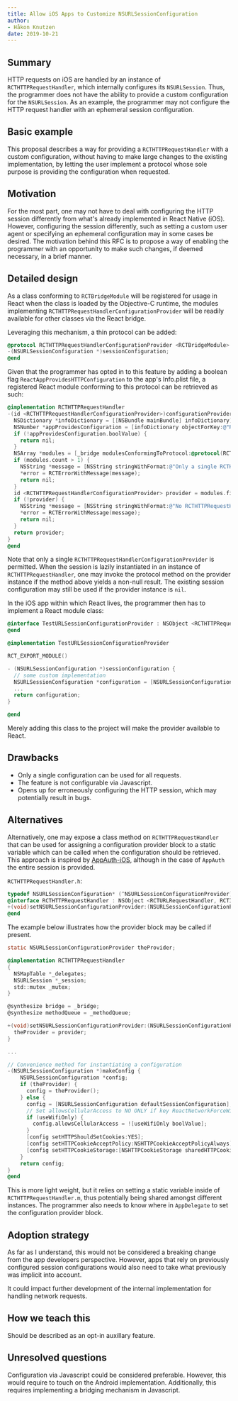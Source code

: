 ```yaml
---
title: Allow iOS Apps to Customize NSURLSessionConfiguration
author:
- Håkon Knutzen
date: 2019-10-21
---
```


## Summary

HTTP requests on iOS are handled by an instance of `RCTHTTPRequestHandler`, which internally configures its `NSURLSession`. Thus, the programmer does not have the ability to provide a custom configuration for the `NSURLSession`. As an example, the programmer may not configure the HTTP request handler with an ephemeral session configuration.

## Basic example

This proposal describes a way for providing a `RCTHTTPRequestHandler` with a custom configuration, without having to make large changes to the existing implementation, by letting the user implement a protocol whose sole purpose is providing the configuration when requested.

## Motivation

For the most part, one may not have to deal with configuring the HTTP session differently from what's already implemented in React Native (iOS). However, configuring the session differently, such as setting a custom user agent or specifying an ephemeral configuration may in some cases be desired. The motivation behind this RFC is to propose a way of enabling the programmer with an opportunity to make such changes, if deemed necessary, in a brief manner.

## Detailed design

As a class conforming to `RCTBridgeModule` will be registered for usage in React when the class is loaded by the Objective-C runtime, the modules implementing `RCTHTTPRequestHandlerConfigurationProvider` will be readily available for other classes via the React bridge.

Leveraging this mechanism, a thin protocol can be added:

```objective-c
@protocol RCTHTTPRequestHandlerConfigurationProvider <RCTBridgeModule>
-(NSURLSessionConfiguration *)sessionConfiguration;
@end
```

Given that the programmer has opted in to this feature by adding a boolean flag `ReactAppProvidesHTTPConfiguration` to the app's Info.plist file, a registered React module conforming to this protocol can be retrieved as such:

```objective-c
@implementation RCTHTTPRequestHandler
-(id <RCTHTTPRequestHandlerConfigurationProvider>)configurationProviderWithError:(NSError **)error {
  NSDictionary *infoDictionary = [[NSBundle mainBundle] infoDictionary];
  NSNumber *appProvidesConfiguration = [infoDictionary objectForKey:@"ReactAppProvidesHTTPConfiguration"];
  if (!appProvidesConfiguration.boolValue) {
    return nil;
  }
  NSArray *modules = [_bridge modulesConformingToProtocol:@protocol(RCTHTTPRequestHandlerConfigurationProvider)];
  if (modules.count > 1) {
    NSString *message = [NSString stringWithFormat:@"Only a single RCTHTTPRequestHandlerConfigurationProvider can be implemented"];
    *error = RCTErrorWithMessage(message);
    return nil;
  }
  id <RCTHTTPRequestHandlerConfigurationProvider> provider = modules.firstObject;
  if (!provider) {
    NSString *message = [NSString stringWithFormat:@"No RCTHTTPRequestHandlerConfigurationProvider module registered with the application"];
    *error = RCTErrorWithMessage(message);
    return nil;
  }
  return provider;
}
@end
```

Note that only a single `RCTHTTPRequestHandlerConfigurationProvider` is permitted. When the session is lazily instantiated in an instance of `RCTHTTPRequestHandler`, one may invoke the protocol method on the provider instance if the method above yields a non-null result. The existing session configuration may still be used if the provider instance is `nil`.

In the iOS app within which React lives, the programmer then has to implement a React module class:

```objective-c
@interface TestURLSessionConfigurationProvider : NSObject <RCTHTTPRequestHandlerConfigurationProvider>
@end
```

```objective-c
@implementation TestURLSessionConfigurationProvider

RCT_EXPORT_MODULE()

- (NSURLSessionConfiguration *)sessionConfiguration {
  // some custom implementation
  NSURLSessionConfiguration *configuration = [NSURLSessionConfiguration ephemeralSessionConfiguration];
  ...
  return configuration;
}

@end
```

Merely adding this class to the project will make the provider available to React.

## Drawbacks

- Only a single configuration can be used for all requests.
- The feature is not configurable via Javascript.
- Opens up for erroneously configuring the HTTP session, which may potentially result in bugs.

## Alternatives

Alternatively, one may expose a class method on `RCTHTTPRequestHandler` that can be used for assigning a configuration provider block to a static variable which can be called when the configuration should be retrieved. This approach is inspired by [AppAuth-iOS](https://github.com/openid/AppAuth-iOS/blob/66b6c77d7594ae08182cd067892875c41a6be73b/Source/OIDURLSessionProvider.m), although in the case of `AppAuth` the entire session is provided.

`RCTHTTPRequestHandler.h`:

```objective-c
typedef NSURLSessionConfiguration* (^NSURLSessionConfigurationProvider)(void);
@interface RCTHTTPRequestHandler : NSObject <RCTURLRequestHandler, RCTInvalidating>
+(void)setNSURLSessionConfigurationProvider:(NSURLSessionConfigurationProvider)provider;
@end
```

The example below illustrates how the provider block may be called if present.

```objective-c
static NSURLSessionConfigurationProvider theProvider;

@implementation RCTHTTPRequestHandler
{
  NSMapTable *_delegates;
  NSURLSession *_session;
  std::mutex _mutex;
}

@synthesize bridge = _bridge;
@synthesize methodQueue = _methodQueue;

+(void)setNSURLSessionConfigurationProvider:(NSURLSessionConfigurationProvider)provider {
  theProvider = provider;
}

...

// Convenience method for instantiating a configuration
-(NSURLSessionConfiguration *)makeConfig {
    NSURLSessionConfiguration *config;
    if (theProvider) {
      config = theProvider();
    } else {
      config = [NSURLSessionConfiguration defaultSessionConfiguration];
      // Set allowsCellularAccess to NO ONLY if key ReactNetworkForceWifiOnly exists AND its value is YES
      if (useWifiOnly) {
        config.allowsCellularAccess = ![useWifiOnly boolValue];
      }
      [config setHTTPShouldSetCookies:YES];
      [config setHTTPCookieAcceptPolicy:NSHTTPCookieAcceptPolicyAlways];
      [config setHTTPCookieStorage:[NSHTTPCookieStorage sharedHTTPCookieStorage]];
    }
    return config;
}
@end
```

This is more light weight, but it relies on setting a static variable inside of `RCTHTTPRequestHandler.m`, thus potentially being shared amongst different instances. The programmer also needs to know where in `AppDelegate` to set the configuration provider block.

## Adoption strategy

As far as I understand, this would not be considered a breaking change from the app developers perspective. However, apps that rely on previously configured session configurations would also need to take what previously was implicit into account.

It could impact further development of the internal implementation for handling network requests.

## How we teach this

Should be described as an opt-in auxillary feature.

## Unresolved questions

Configuration via Javascript could be considered preferable. However, this would require to touch on the Android implementation. Additionally, this requires implementing a bridging mechanism in Javascript.
